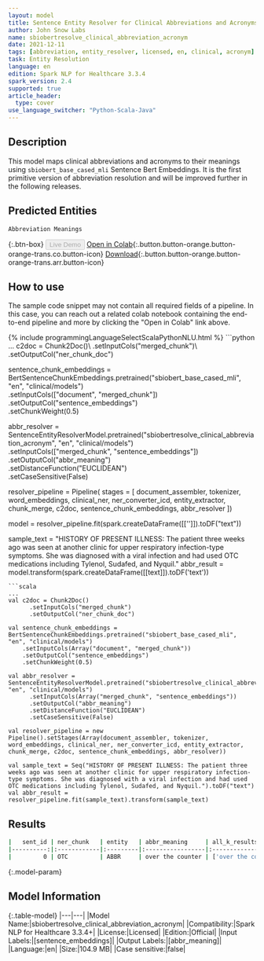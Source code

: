 ```yaml
---
layout: model
title: Sentence Entity Resolver for Clinical Abbreviations and Acronyms (sbiobert_base_cased_mli embeddings)
author: John Snow Labs
name: sbiobertresolve_clinical_abbreviation_acronym
date: 2021-12-11
tags: [abbreviation, entity_resolver, licensed, en, clinical, acronym]
task: Entity Resolution
language: en
edition: Spark NLP for Healthcare 3.3.4
spark_version: 2.4
supported: true
article_header:
  type: cover
use_language_switcher: "Python-Scala-Java"
---
```


## Description

This model maps clinical abbreviations and acronyms to their meanings using `sbiobert_base_cased_mli` Sentence Bert Embeddings. It is the first primitive version of abbreviation resolution and will be improved further in the following releases.

## Predicted Entities

`Abbreviation Meanings`

{:.btn-box}
<button class="button button-orange" disabled>Live Demo</button>
[Open in Colab](https://colab.research.google.com/github/JohnSnowLabs/spark-nlp-workshop/blob/master/tutorials/Certification_Trainings/Healthcare/3.Clinical_Entity_Resolvers.ipynb){:.button.button-orange.button-orange-trans.co.button-icon}
[Download](https://s3.amazonaws.com/auxdata.johnsnowlabs.com/clinical/models/sbiobertresolve_clinical_abbreviation_acronym_en_3.3.4_2.4_1639224244652.zip){:.button.button-orange.button-orange-trans.arr.button-icon}

## How to use

The sample code snippet may not contain all required fields of a pipeline. In this case, you can reach out a related colab notebook containing the end-to-end pipeline and more by clicking the "Open in Colab" link above.




<div class="tabs-box" markdown="1">
{% include programmingLanguageSelectScalaPythonNLU.html %}
```python
...
c2doc = Chunk2Doc()\
      .setInputCols("merged_chunk")\
      .setOutputCol("ner_chunk_doc") 

sentence_chunk_embeddings = BertSentenceChunkEmbeddings.pretrained("sbiobert_base_cased_mli", "en", "clinical/models")\
    .setInputCols(["document", "merged_chunk"])\
    .setOutputCol("sentence_embeddings")\
    .setChunkWeight(0.5)

abbr_resolver = SentenceEntityResolverModel.pretrained("sbiobertresolve_clinical_abbreviation_acronym", "en", "clinical/models") \
      .setInputCols(["merged_chunk", "sentence_embeddings"]) \
      .setOutputCol("abbr_meaning")\
      .setDistanceFunction("EUCLIDEAN")\
      .setCaseSensitive(False)
    
resolver_pipeline = Pipeline(
    stages = [
        document_assembler,
        tokenizer,
        word_embeddings,
        clinical_ner,
        ner_converter_icd,
        entity_extractor,
        chunk_merge,
        c2doc,
        sentence_chunk_embeddings,
        abbr_resolver
  ])

model = resolver_pipeline.fit(spark.createDataFrame([['']]).toDF("text"))

sample_text = "HISTORY OF PRESENT ILLNESS: The patient three weeks ago was seen at another clinic for upper respiratory infection-type symptoms. She was diagnosed with a viral infection and had used OTC medications including Tylenol, Sudafed, and Nyquil."
abbr_result = model.transform(spark.createDataFrame([[text]]).toDF('text'))
```
```scala
...
val c2doc = Chunk2Doc()
      .setInputCols("merged_chunk")
      .setOutputCol("ner_chunk_doc") 

val sentence_chunk_embeddings = BertSentenceChunkEmbeddings.pretrained("sbiobert_base_cased_mli", "en", "clinical/models")
    .setInputCols(Array("document", "merged_chunk"))
    .setOutputCol("sentence_embeddings")
    .setChunkWeight(0.5)

val abbr_resolver = SentenceEntityResolverModel.pretrained("sbiobertresolve_clinical_abbreviation_acronym", "en", "clinical/models") 
      .setInputCols(Array("merged_chunk", "sentence_embeddings")) 
      .setOutputCol("abbr_meaning")
      .setDistanceFunction("EUCLIDEAN")
      .setCaseSensitive(False)
    
val resolver_pipeline = new Pipeline().setStages(Array(document_assembler, tokenizer, word_embeddings, clinical_ner, ner_converter_icd, entity_extractor, chunk_merge, c2doc, sentence_chunk_embeddings, abbr_resolver))

val sample_text = Seq("HISTORY OF PRESENT ILLNESS: The patient three weeks ago was seen at another clinic for upper respiratory infection-type symptoms. She was diagnosed with a viral infection and had used OTC medications including Tylenol, Sudafed, and Nyquil.").toDF("text")
val abbr_result = resolver_pipeline.fit(sample_text).transform(sample_text)
```
</div>

## Results

```bash
|   sent_id | ner_chunk   | entity   | abbr_meaning     | all_k_results                                                                      | all_k_resolutions          |
|----------:|:------------|:---------|:-----------------|:-----------------------------------------------------------------------------------|:---------------------------|
|         0 | OTC         | ABBR     | over the counter | ['over the counter', 'ornithine transcarbamoylase', 'enteric-coated', 'thyroxine'] | ['OTC', 'OTC', 'EC', 'T4'] |
```

{:.model-param}
## Model Information

{:.table-model}
|---|---|
|Model Name:|sbiobertresolve_clinical_abbreviation_acronym|
|Compatibility:|Spark NLP for Healthcare 3.3.4+|
|License:|Licensed|
|Edition:|Official|
|Input Labels:|[sentence_embeddings]|
|Output Labels:|[abbr_meaning]|
|Language:|en|
|Size:|104.9 MB|
|Case sensitive:|false|
